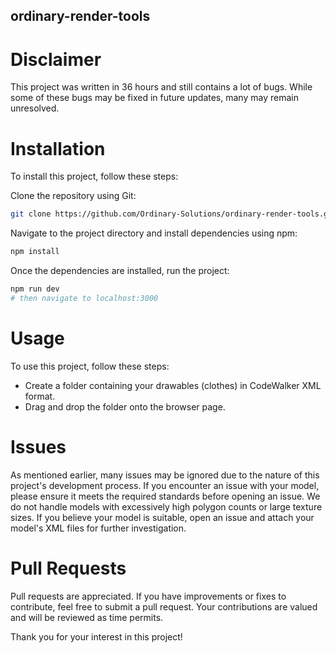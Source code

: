 ## ordinary-render-tools
# Disclaimer
This project was written in 36 hours and still contains a lot of bugs. While some of these bugs may be fixed in future updates, many may remain unresolved.

# Installation
To install this project, follow these steps:

Clone the repository using Git:
```bash
git clone https://github.com/Ordinary-Solutions/ordinary-render-tools.git
```
Navigate to the project directory and install dependencies using npm:
```bash
npm install
```
Once the dependencies are installed, run the project:
```bash
npm run dev
# then navigate to localhost:3000
```

# Usage
To use this project, follow these steps:

- Create a folder containing your drawables (clothes) in CodeWalker XML format.
- Drag and drop the folder onto the browser page.
# Issues
As mentioned earlier, many issues may be ignored due to the nature of this project's development process. If you encounter an issue with your model, please ensure it meets the required standards before opening an issue. We do not handle models with excessively high polygon counts or large texture sizes. If you believe your model is suitable, open an issue and attach your model's XML files for further investigation.

# Pull Requests
Pull requests are appreciated. If you have improvements or fixes to contribute, feel free to submit a pull request. Your contributions are valued and will be reviewed as time permits.

Thank you for your interest in this project!